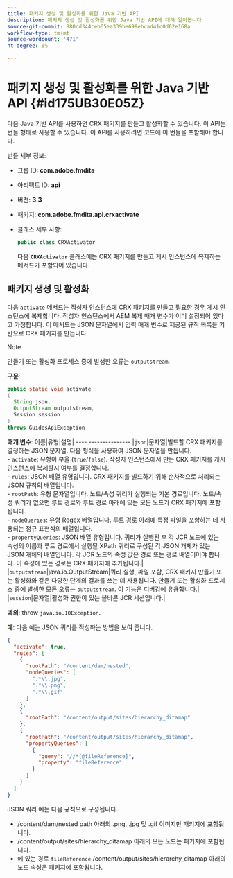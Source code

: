 ```yaml
---
title: 패키지 생성 및 활성화를 위한 Java 기반 API
description: 패키지 생성 및 활성화를 위한 Java 기반 API에 대해 알아봅니다
source-git-commit: 880cd344ceb65ea339be699ebcad41c0d62e168a
workflow-type: tm+mt
source-wordcount: '471'
ht-degree: 0%

---
```


# 패키지 생성 및 활성화를 위한 Java 기반 API {#id175UB30E05Z}

다음 Java 기반 API를 사용하면 CRX 패키지를 만들고 활성화할 수 있습니다. 이 API는 번들 형태로 사용할 수 있습니다. 이 API를 사용하려면 코드에 이 번들을 포함해야 합니다.

번들 세부 정보:

- 그룹 ID: **com.adobe.fmdita**

- 아티팩트 ID: **api**

- 버전: **3.3**

- 패키지: **com.adobe.fmdita.api.crxactivate**

- 클래스 세부 사항:

  ```JAVA
  public class CRXActivator
  ```

  다음 **`CRXActivator`** 클래스에는 CRX 패키지를 만들고 게시 인스턴스에 복제하는 메서드가 포함되어 있습니다.


## 패키지 생성 및 활성화

다음 `activate` 메서드는 작성자 인스턴스에 CRX 패키지를 만들고 필요한 경우 게시 인스턴스에 복제합니다. 작성자 인스턴스에서 AEM 복제 매개 변수가 이미 설정되어 있다고 가정합니다. 이 메서드는 JSON 문자열에서 입력 매개 변수로 제공된 규칙 목록을 기반으로 CRX 패키지를 만듭니다.
>[!NOTE]
>
> 만들기 또는 활성화 프로세스 중에 발생한 오류는 `outputstream`.

**구문**:

```JAVA
public static void activate
(
  String json, 
  OutputStream outputstream, 
  Session session
) 
throws GuidesApiException
```

**매개 변수**: 이름|유형|설명| ---- --------------- |`json`|문자열|빌드할 CRX 패키지를 결정하는 JSON 문자열. 다음 형식을 사용하여 JSON 문자열을 만듭니다. <br>- `activate`: 유형이 부울 \(`true`/`false`\). 작성자 인스턴스에서 만든 CRX 패키지를 게시 인스턴스에 복제할지 여부를 결정합니다. <br> - `rules`: JSON 배열 유형입니다. CRX 패키지를 빌드하기 위해 순차적으로 처리되는 JSON 규칙의 배열입니다. <br> - `rootPath`: 유형 문자열입니다. 노드/속성 쿼리가 실행되는 기본 경로입니다. 노드/속성 쿼리가 없으면 루트 경로와 루트 경로 아래에 있는 모든 노드가 CRX 패키지에 포함됩니다. <br> - `nodeQueries`: 유형 Regex 배열입니다. 루트 경로 아래에 특정 파일을 포함하는 데 사용되는 정규 표현식의 배열입니다. <br> - `propertyQueries`: JSON 배열 유형입니다. 쿼리가 실행된 후 각 JCR 노드에 있는 속성의 이름과 루트 경로에서 실행될 XPath 쿼리로 구성된 각 JSON 개체가 있는 JSON 개체의 배열입니다. 각 JCR 노드의 속성 값은 경로 또는 경로 배열이어야 합니다. 이 속성에 있는 경로는 CRX 패키지에 추가됩니다.| |`outputstream`|java.io.OutputStream|쿼리 실행, 파일 포함, CRX 패키지 만들기 또는 활성화와 같은 다양한 단계의 결과를 쓰는 데 사용됩니다. 만들기 또는 활성화 프로세스 중에 발생한 모든 오류는 `outputstream`. 이 기능은 디버깅에 유용합니다.| |`session`|문자열|활성화 권한이 있는 올바른 JCR 세션입니다.|

**예외**: throw ``java.io.IOException``.

**예**: 다음 예는 JSON 쿼리를 작성하는 방법을 보여 줍니다.

```JSON
{
  "activate": true,
  "rules": [
    {
      "rootPath": "/content/dam/nested",
      "nodeQueries": [
        ".*\\.jpg",
        ".*\\.png",
        ".*\\.gif"        
      ]
    },
    {
      "rootPath": "/content/output/sites/hierarchy_ditamap"
    },
    {
      "rootPath": "/content/output/sites/hierarchy_ditamap",
      "propertyQueries": [
        {
          "query": "//*[@fileReference]",
          "property": "fileReference"
        }
      ]
    }
  ]
}
```

JSON 쿼리 예는 다음 규칙으로 구성됩니다.

- /content/dam/nested path 아래의 .png, .jpg 및 .gif 이미지만 패키지에 포함됩니다.
- /content/output/sites/hierarchy\_ditamap 아래의 모든 노드는 패키지에 포함됩니다.
- 에 있는 경로 `fileReference` /content/output/sites/hierarchy\_ditamap 아래의 노드 속성은 패키지에 포함됩니다.
